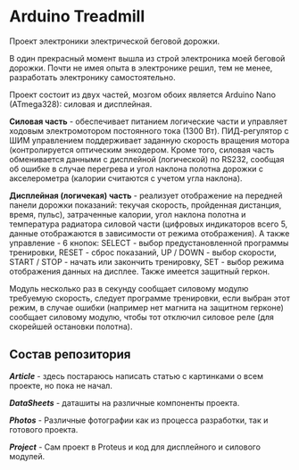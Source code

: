 # Arduino Treadmill
Проект электроники электрической беговой дорожки.

В один прекрасный момент вышла из строй электроника моей беговой дорожки.
Почти не имея опыта в электронике решил, тем не менее, разработать электронику самостоятельно.

Проект состоит из двух частей, мозгом обоих является Arduino Nano (ATmega328): силовая и дисплейная.

**Силовая часть** - обеспечивает питанием логические части и управляет ходовым электромотором постоянного тока (1300 Вт). ПИД-регулятор с ШИМ управлением поддерживает заданную скорость вращения мотора (контролируется оптическим энкодером.
Кроме того, силовая часть обменивается данными с дисплейной (логической) по RS232, сообщая об ошибке в случае перегрева и угол наклона полотна дорожки с акселерометра (калории считаются с учетом угла наклона).

**Дисплейная (логичекая) часть** - реализует отображение на передней панели дорожки показаний: текучая скорость, пройденная дистанция, время, пульс), затраченные калории, угол наклона полотна и температура радиатора силовой части (цифровых индикаторов всего 5, данные отображаются в зависимости от режима отображения). А также управление - 6 кнопок: SELECT - выбор предустановленной программы тренировки, RESET - сброс показаний, UP / DOWN - выбор скорости, START / STOP - начать или закончить тренировку, SET - выбор режима отображения данных на дисплее.
Также имеется защитный геркон.

Модуль несколько раз в секунду сообщает силовому модулю требуемую скорость, следует программе тренировки, если выбран этот режим, в случае ошибки (например нет магнита на защитном герконе) сообщает силовому модулю, чтобы тот отключил силовое реле (для скорейшей остановки полотна).

## Состав репозитория ##

***Article*** - здесь постараюсь написать статью с картинками о всем проекте, но пока не начал.

***DataSheets*** - даташиты на различные компоненты проекта.

***Photos*** - Различные фотографии как из процесса разработки, так и готового проекта.

***Project*** - Сам проект в Proteus и код для дисплейного и силового модулей.

